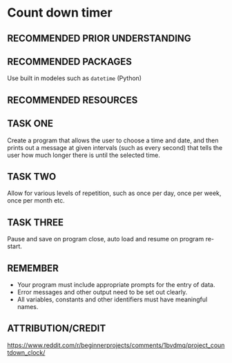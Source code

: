 # Count down timer

## RECOMMENDED PRIOR UNDERSTANDING

## RECOMMENDED PACKAGES

Use built in modeles such as `datetime` (Python)

## RECOMMENDED RESOURCES

## TASK ONE

Create a program that allows the user to choose a time and date, and then prints out a message at given intervals (such as every second) that tells the user how much longer there is until the selected time.

## TASK TWO

Allow for various levels of repetition, such as once per day, once per week, once per month etc.

## TASK THREE

Pause and save on program close, auto load and resume on program re-start.

## REMEMBER

* Your program must include appropriate prompts for the entry of data.
* Error messages and other output need to be set out clearly.
* All variables, constants and other identifiers must have meaningful names.

## ATTRIBUTION/CREDIT

https://www.reddit.com/r/beginnerprojects/comments/1bvdmq/project_countdown_clock/

